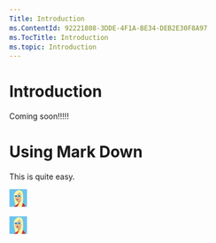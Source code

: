 ```yaml
---
Title: Introduction
ms.ContentId: 92221808-3DDE-4F1A-BE34-DEB2E30F8A97
ms.TocTitle: Introduction
ms.topic: Introduction
---
```


# Introduction

Coming soon!!!!!

# Using Mark Down	
This is quite easy.

![Girl Image](img/girl.png)

![Current Girl Image](girl.png)
